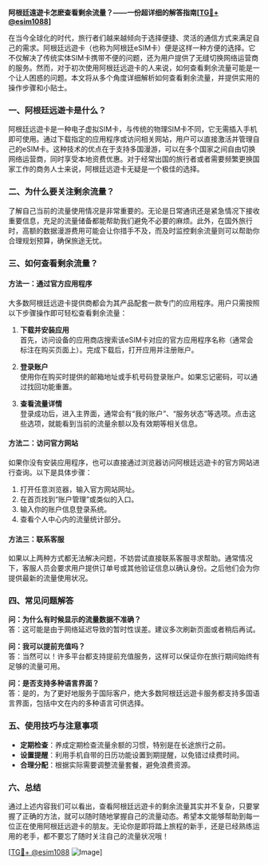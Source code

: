 **阿根廷遠遊卡怎麽查看剩余流量？——一份超详细的解答指南[[TG💪+ @esim1088](https://t.me/s/esim1088)]**

在当今全球化的时代，旅行者们越来越倾向于选择便捷、灵活的通信方式来满足自己的需求。阿根廷远遊卡（也称为阿根廷eSIM卡）便是这样一种方便的选择。它不仅解决了传统实体SIM卡携带不便的问题，还为用户提供了无缝切换网络运营商的服务。然而，对于初次使用阿根廷远遊卡的人来说，如何查看剩余流量可能是一个让人困惑的问题。本文将从多个角度详细解析如何查看剩余流量，并提供实用的操作步骤和小贴士。

### 一、阿根廷远遊卡是什么？

阿根廷远遊卡是一种电子虚拟SIM卡，与传统的物理SIM卡不同，它无需插入手机即可使用。通过下载指定的应用程序或访问相关网站，用户可以直接激活并管理自己的eSIM卡。这种技术的优点在于支持多国漫游，可以在多个国家之间自由切换网络运营商，同时享受本地资费优惠。对于经常出国的旅行者或者需要频繁更换国家工作的商务人士来说，阿根廷远遊卡无疑是一个极佳的选择。

### 二、为什么要关注剩余流量？

了解自己当前的流量使用情况是非常重要的。无论是日常通讯还是紧急情况下接收重要信息，充足的流量储备都能帮助我们避免不必要的麻烦。此外，在国外旅行时，高额的数据漫游费用可能会让你措手不及，而及时监控剩余流量则可以帮助你合理规划预算，确保旅途无忧。

### 三、如何查看剩余流量？

#### 方法一：通过官方应用程序

大多数阿根廷远遊卡提供商都会为其产品配套一款专门的应用程序。用户只需按照以下步骤操作即可轻松查看剩余流量：

1. **下载并安装应用**  
   首先，访问设备的应用商店搜索该eSIM卡对应的官方应用程序名称（通常会标注在购买页面上）。完成下载后，打开应用并注册账户。

2. **登录账户**  
   使用你在购买时提供的邮箱地址或手机号码登录账户。如果忘记密码，可以通过找回功能重置。

3. **查看流量详情**  
   登录成功后，进入主界面，通常会有“我的账户”、“服务状态”等选项。点击这些选项，就能看到当前的流量余额以及有效期等相关信息。

#### 方法二：访问官方网站

如果你没有安装应用程序，也可以直接通过浏览器访问阿根廷远遊卡的官方网站进行查询。以下是具体步骤：

1. 打开任意浏览器，输入官方网站网址。
2. 在首页找到“账户管理”或类似的入口。
3. 输入你的账户信息登录系统。
4. 查看个人中心内的流量统计部分。

#### 方法三：联系客服

如果以上两种方式都无法解决问题，不妨尝试直接联系客服寻求帮助。通常情况下，客服人员会要求用户提供订单号或其他验证信息以确认身份。之后他们会为你提供最新的流量使用状况。

### 四、常见问题解答

**问：为什么有时候显示的流量数据不准确？**  
答：这可能是由于网络延迟导致的暂时性误差。建议多次刷新页面或者稍后再试。

**问：我可以提前充值吗？**  
答：当然可以！许多平台都支持提前充值服务，这样可以保证你在旅行期间始终有足够的流量可用。

**问：是否支持多种语言界面？**  
答：是的，为了更好地服务于国际客户，绝大多数阿根廷远遊卡服务都支持多国语言界面，包括中文在内的多种语言可供选择。

### 五、使用技巧与注意事项

- **定期检查**：养成定期检查流量余额的习惯，特别是在长途旅行之前。
- **设置提醒**：利用手机自带的日历功能设置到期提醒，以免错过续费时间。
- **合理分配**：根据实际需要调整流量套餐，避免浪费资源。

### 六、总结

通过上述内容我们可以看出，查看阿根廷远遊卡的剩余流量其实并不复杂，只要掌握了正确的方法，就可以随时随地掌握自己的流量动态。希望本文能够帮助到每一位正在使用阿根廷远遊卡的朋友。无论你是即将踏上旅程的新手，还是已经熟练运用的老手，都不要忘了随时关注自己的流量状况哦！

[[TG💪+ @esim1088](https://t.me/s/esim1088) ![Image](https://i.postimg.cc/4NQfJmqS/Snipaste-2025-05-13-00-14-12.png)]